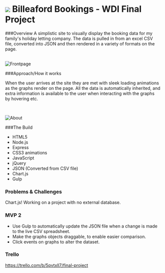 # ![](https://ga-dash.s3.amazonaws.com/production/assets/logo-9f88ae6c9c3871690e33280fcf557f33.png) Billeaford Bookings - WDI Final Project

###Overview
A simplistic site to visually display the booking data for my family's holiday letting company. The data is pulled in from an excel CSV file, converted into JSON and then rendered in a variety of formats on the page.
<br><br>

![Frontpage](https://cloud.githubusercontent.com/assets/13486932/10837275/5462751e-7eaf-11e5-8667-2f21f44e4b80.png "Front Page")

###Approach/How it works

When the user arrives at the site they are met with sleek loading animations as the graphs render on the page. All the data is automatically inherited, and extra information is available to the user when interacting with the graphs by hovering etc.

<br>

![About](https://cloud.githubusercontent.com/assets/13486932/10837286/7c25c2ea-7eaf-11e5-8592-8aafffc95a8c.png "About Page")

###The Build

* HTML5
* Node.js
* Express
* CSS3 animations
* JavaScript
* jQuery
* JSON (Converted from CSV file)
* Chart.js
* Gulp

### Problems & Challenges 

Chart.js! Working on a project with no external database.

### MVP 2
* Use Gulp to automatically update the JSON file when a change is made to the live CSV spreadsheet. 
* Make the graphs objects draggable, to enable easier comparison.
* Click events on graphs to alter the dataset.

### Trello
https://trello.com/b/5pvtxll7/final-project
